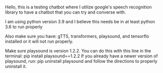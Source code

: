 Hello, this is a testing chatbot where I utilize google's speech recognition library to have a chatbot that you can try and converse with.

I am using python version 3.9 and I believe this needs be in at least python 3.6 to run properly

Also make sure you have: gTTS, transformers, playsound, and tensorflo installed or it will not run properly. 

Make sure playsound is version 1.2.2.
You can do this with this line in the terminal: pip install playsound==1.2.2
If you already have a newer version of playsound, run: pip uninstall playsound
and follow the directions to properly uninstall it.
